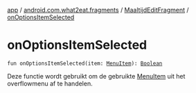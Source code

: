 [app](../../index.md) / [android.com.what2eat.fragments](../index.md) / [MaaltijdEditFragment](index.md) / [onOptionsItemSelected](./on-options-item-selected.md)

# onOptionsItemSelected

`fun onOptionsItemSelected(item: `[`MenuItem`](https://developer.android.com/reference/android/view/MenuItem.html)`): `[`Boolean`](https://kotlinlang.org/api/latest/jvm/stdlib/kotlin/-boolean/index.html)

Deze functie wordt gebruikt om de gebruikte [MenuItem](https://developer.android.com/reference/android/view/MenuItem.html) uit het overflowmenu af te handelen.

